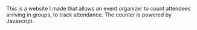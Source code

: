 This is a website I made that allows an event organizer to count attendees arriving in groups, to track attendance. The counter is powered by Javascript.